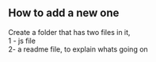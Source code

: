 ## How to add a new one
Create a folder that has two files in it,  
1 -  js file <br>
2- a readme file, to explain whats going on
